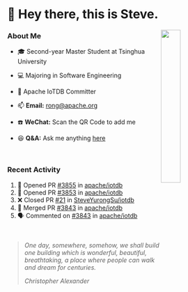 # 👋 Hey there, this is Steve.

<a>
  <img align="right" width="30%" src="https://user-images.githubusercontent.com/30497621/126047807-d6858c6e-2049-4f77-b8af-f9998d1649da.jpeg"/>
</a>

### About Me
- 🎓 Second-year Master Student at Tsinghua University
- 💻 Majoring in Software Engineering
- 🚀 Apache IoTDB Committer


- 📫 **Email:** rong@apache.org
- ☎️ **WeChat:** Scan the QR Code to add me
- 😆 **Q&A:** Ask me anything <a href="https://github.com/SteveYurongSu/SteveYurongSu/issues">here</a>

<br>

### Recent Activity
<!--START_SECTION:activity-->
1. 💪 Opened PR [#3855](https://github.com/apache/iotdb/pull/3855) in [apache/iotdb](https://github.com/apache/iotdb)
2. 💪 Opened PR [#3853](https://github.com/apache/iotdb/pull/3853) in [apache/iotdb](https://github.com/apache/iotdb)
3. ❌ Closed PR [#21](https://github.com/SteveYurongSu/iotdb/pull/21) in [SteveYurongSu/iotdb](https://github.com/SteveYurongSu/iotdb)
4. 🎉 Merged PR [#3843](https://github.com/apache/iotdb/pull/3843) in [apache/iotdb](https://github.com/apache/iotdb)
5. 🗣 Commented on [#3843](https://github.com/apache/iotdb/issues/3843) in [apache/iotdb](https://github.com/apache/iotdb)
<!--END_SECTION:activity-->

<br>

> *One day, somewhere, somehow, we shall build one building which is wonderful, beautiful, breathtaking, a place where people can walk and dream for centuries.*
>
> *Christopher Alexander*
